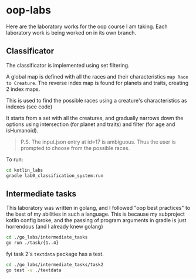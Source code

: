 # oop-labs

Here are the laboratory works for the oop course I am taking.
Each laboratory work is being worked on in its own branch.

## Classificator

The classificator is implemented using set filtering.

A global map is defined with all the races and their characteristics `map Race to Creature`.
The reverse index map is found for planets and traits, creating 2 index maps.

This is used to find the possible races using a creature's characteristics as indexes (see code)

It starts from a set with all the creatures, and gradually narrows down the options using intersection (for planet and traits) and filter (for age and isHumanoid).

> P.S.
> The input.json entry at id=17 is ambiguous.
> Thus the user is prompted to choose from the possible races.

To run:
```sh
cd kotlin_labs
gradle lab0_classification_system:run
```


## Intermediate tasks

This laboratory was written in golang, and I followed "oop best practices" to the best of my abilities in such a language.
This is because my subproject kotlin config broke, and the passing of program arguments in gradle is just horrendous (and I already knew golang)

```sh
cd ./go_labs/intermediate_tasks
go run ./task/{1..4}
```

fyi task 2's `textdata` package has a test.

```sh
cd ./go_labs/intermediate_tasks/task2
go test -v ./textdata
```
